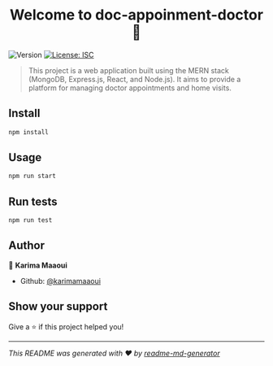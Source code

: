 <h1 align="center">Welcome to doc-appoinment-doctor 👋</h1>
<p>
  <img alt="Version" src="https://img.shields.io/badge/version-1.0.0-blue.svg?cacheSeconds=2592000" />
  <a href="#" target="_blank">
    <img alt="License: ISC" src="https://img.shields.io/badge/License-ISC-yellow.svg" />
  </a>
</p>

> This project is a web application built using the MERN stack (MongoDB, Express.js, React, and Node.js). It aims to provide a platform for managing doctor appointments and home visits.

## Install

```sh
npm install
```

## Usage

```sh
npm run start
```

## Run tests

```sh
npm run test
```

## Author

👤 **Karima Maaoui**

* Github: [@karimamaaoui](https://github.com/karimamaaoui)

## Show your support

Give a ⭐️ if this project helped you!

***
_This README was generated with ❤️ by [readme-md-generator](https://github.com/kefranabg/readme-md-generator)_
